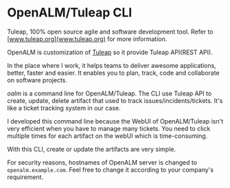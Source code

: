 # OpenALM/Tuleap CLI

Tuleap, 100% open source agile and software development tool. Refer to [www.tuleap.org](www.tuleap.org) for more information.

OpenALM is customization of [Tuleap](www.tuleap.org) so it provide Tuleap API(REST API).

In the place where I work, it helps teams to deliver awesome applications, better, faster and easier.  It enables you to plan, track, code and collaborate on software projects.


*oalm* is a command line for OpenALM/Tuleap. The CLI use Tuleap API to create, update, delete artifact that used to track issues/incidents/tickets. It's like a ticket tracking system in our case. 

I developed this command line because the WebUI of OpenALM/Tuleap isn't very efficient when you have to manage many tickets. You need to click multiple times for each artifact on the webUI which is time-consuming. 

With this CLI, create or update the artifacts are very simple.

For security reasons, hostnames of OpenALM server is changed to `openalm.example.com`. Feel free to change it according to your company's requirement.

